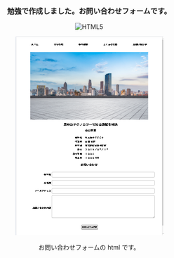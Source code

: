 <h3 align="center">勉強で作成しました。お問い合わせフォームです。</h3>

<p align="center">
  <img src="https://img.shields.io/badge/-Html5-pink.svg?logo=html5&style=plastic" alt="HTML5">
</p>

<p align="center">
  <img src="sample_image.png" alt="サンプル画像">
</p>

<p align="center">お問い合わせフォームの html です。</p>
